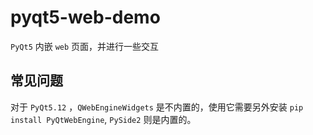 # pyqt5-web-demo

`PyQt5` 内嵌 `web` 页面，并进行一些交互

## 常见问题

对于 `PyQt5.12` ，`QWebEngineWidgets` 是不内置的，使用它需要另外安装 `pip install PyQtWebEngine`, `PySide2` 则是内置的。
